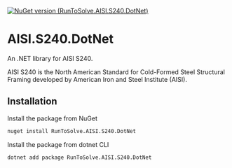 [![NuGet version (RunToSolve.AISI.S240.DotNet)](https://img.shields.io/nuget/v/RunToSolve.AISI.S240.DotNet.svg?style=flat)](https://www.nuget.org/packages/RunToSolve.AISI.S240.DotNet/)

<!-- [![NuGet Downloads](https://img.shields.io/nuget/dt/RunToSolve.AISI.S240.DotNet?style=flat)](https://www.nuget.org/packages/RunToSolve.AISI.S240.DotNet/) -->




# AISI.S240.DotNet

An .NET library for AISI S240.

AISI S240 is the North American Standard for Cold-Formed Steel Structural Framing developed by
American Iron and Steel Institute (AISI).

## Installation
Install the package from NuGet
```bash
nuget install RunToSolve.AISI.S240.DotNet
```

Install the package from dotnet CLI
```bash
dotnet add package RunToSolve.AISI.S240.DotNet
```
